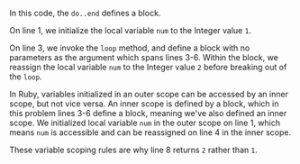 In this code, the `do..end` defines a block.

On line 1, we initialize the local variable `num` to the Integer value `1`.

On line 3, we invoke the `loop` method, and define a block with no parameters as the argument which spans lines 3-6. Within the block, we reassign the local variable `num` to the Integer value `2` before breaking out of the `loop`. 

In Ruby, variables initialized in an outer scope can be accessed by an inner scope, but not vice versa. An inner scope is defined by a block, which in this problem lines 3-6 define a block, meaning we've also defined an inner scope. We initialized local variable `num` in the outer scope on line 1, which means `num` is accessible and can be reassigned on line 4 in the inner scope.

These variable scoping rules are why line 8 returns `2` rather than `1`.
